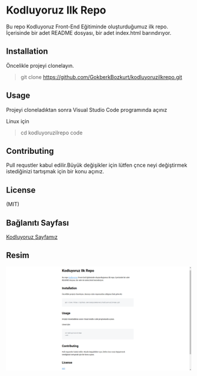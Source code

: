 # Kodluyoruz Ilk Repo

Bu repo Kodluyoruz Front-End Eğitiminde oluşturduğumuz ilk repo. İçerisinde bir adet README dosyası, bir adet index.html barındırıyor.

## Installation

Öncelikle projeyi clonelayın. 

>git clone https://github.com/GokberkBozkurt/kodluyoruzilkrepo.git

## Usage

Projeyi cloneladıktan sonra Visual Studio Code programında açınız

Linux için

>cd kodluyoruzilrepo
>code

## Contributing

Pull requstler kabul edilir.Büyük değişikler için lütfen çnce neyi değiştirmek istediğinizi tartışmak için bir konu açınız.

## License

(MIT)

## Bağlanıtı Sayfası

[Kodluyoruz Sayfamız](https://www.kodluyoruz.com)

## Resim

![Kodluyoruz Logo](https://raw.githubusercontent.com/Kodluyoruz/taskforce/main/git/odev1/figures/markdown.png)
